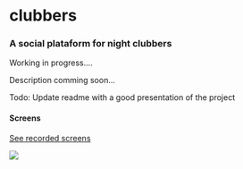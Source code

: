 # clubbers
### A social plataform for night clubbers 

Working in progress....

Description comming soon...

Todo: Update readme with a good presentation of the project

#### Screens

<a target="_blank" href="https://firebasestorage.googleapis.com/v0/b/weddy-app-1.appspot.com/o/appVideo.webm?alt=media&token=b2c878ca-78a7-405c-b263-aca372d62f23"> See recorded screens </a>


<img src="https://firebasestorage.googleapis.com/v0/b/weddy-app-1.appspot.com/o/app-screens.png?alt=media&token=d191456d-41ce-45bf-adb3-d190e35d11e6"/>
